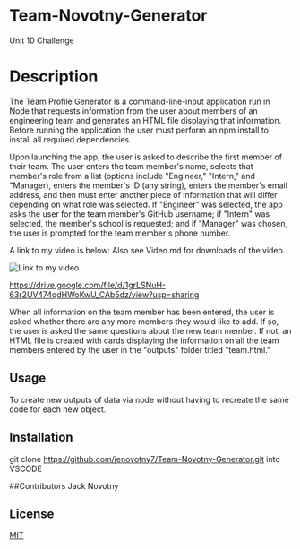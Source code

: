 # Team-Novotny-Generator
Unit 10 Challenge



# Description
The Team Profile Generator is a command-line-input application run in Node that requests information from the user about members of an engineering team and generates an HTML file displaying that information.  Before running the application the user must perform an npm install to install all required dependencies.

Upon launching the app, the user is asked to describe the first member of their team.  The user enters the team member's name, selects that member's role from a list (options include "Engineer," "Intern," and "Manager), enters the member's ID (any string), enters the member's email address, and then must enter another piece of information that will differ depending on what role was selected.  If "Engineer" was selected, the app asks the user for the team member's GitHub username; if "Intern" was selected, the member's school is requested; and if "Manager" was chosen, the user is prompted for the team member's phone number.

A link to my video is below: Also see Video.md for downloads of the video.

![Link to my video](https://drive.google.com/file/d/1grLSNuH-63r2UV474qdHWoKwU_CAb5dz/view?usp=sharing)

https://drive.google.com/file/d/1grLSNuH-63r2UV474qdHWoKwU_CAb5dz/view?usp=sharing

When all information on the team member has been entered, the user is asked whether there are any more members they would like to add.  If so, the user is asked the same questions about the new team member.  If not, an HTML file is created with cards displaying the information on all the team members entered by the user in the "outputs" folder titled "team.html."


## Usage
To create new outputs of data via node without having to recreate the same code for each new object.



## Installation

git clone https://github.com/jenovotny7/Team-Novotny-Generator.git into VSCODE


##Contributors
Jack Novotny



## License
[MIT](https://choosealicense.com/licenses/mit/)
